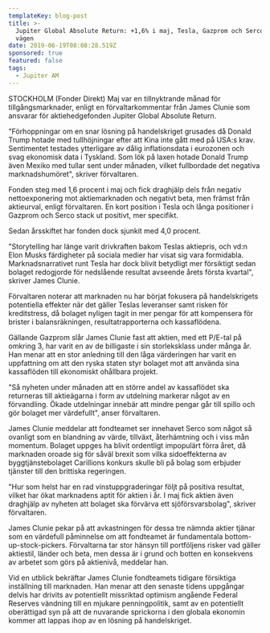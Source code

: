 ```yaml
---
templateKey: blog-post
title: >-
  Jupiter Global Absolute Return: +1,6% i maj, Tesla, Gazprom och Serco ledde
  vägen
date: 2019-06-19T08:08:28.519Z
sponsored: true
featured: false
tags:
  - Jupiter AM
---
```

STOCKHOLM (Fonder Direkt) Maj var en tillnyktrande månad för tillgångsmarknader, enligt en förvaltarkommentar från James Clunie som ansvarar för aktiehedgefonden Jupiter Global Absolute Return.



"Förhoppningar om en snar lösning på handelskriget grusades då Donald Trump hotade med tullhöjningar efter att Kina inte gått med på USA:s krav. Sentimentet testades ytterligare av dålig inflationsdata i eurozonen och svag ekonomisk data i Tyskland. Som lök på laxen hotade Donald Trump även Mexiko med tullar sent under månaden, vilket fullbordade det negativa marknadshumöret", skriver förvaltaren.



Fonden steg med 1,6 procent i maj och fick draghjälp dels från negativ nettoexponering mot aktiemarknaden och negativt beta, men främst från aktieurval, enligt förvaltaren. En kort position i Tesla och långa positioner i Gazprom och Serco stack ut positivt, mer specifikt.



Sedan årsskiftet har fonden dock sjunkit med 4,0 procent.



"Storytelling har länge varit drivkraften bakom Teslas aktiepris, och vd:n Elon Musks färdigheter på sociala medier har visat sig vara formidabla. Marknadsnarrativet runt Tesla har dock blivit betydligt mer försiktigt sedan bolaget redogjorde för nedslående resultat avseende årets första kvartal", skriver James Clunie.



Förvaltaren noterar att marknaden nu har börjat fokusera på handelskrigets potentiella effekter när det gäller Teslas leveranser samt risken för kreditstress, då bolaget nyligen tagit in mer pengar för att kompensera för brister i balansräkningen, resultatrapporterna och kassaflödena.



Gällande Gazprom slår James Clunie fast att aktien, med ett P/E-tal på omkring 3, har varit en av de billigaste i sin storleksklass under många år. Han menar att en stor anledning till den låga värderingen har varit en uppfattning om att den ryska staten styr bolaget mot att använda sina kassaflöden till ekonomiskt ohållbara projekt.



"Så nyheten under månaden att en större andel av kassaflödet ska returneras till aktieägarna i form av utdelning markerar något av en förvandling. Ökade utdelningar innebär att mindre pengar går till spillo och gör bolaget mer värdefullt", anser förvaltaren.



James Clunie meddelar att fondteamet ser innehavet Serco som något så ovanligt som en blandning av värde, tillväxt, återhämtning och i viss mån momentum. Bolaget uppges ha blivit ordentligt impopulärt förra året, då marknaden oroade sig för såväl brexit som vilka sidoeffekterna av byggtjänstebolaget Carillions konkurs skulle bli på bolag som erbjuder tjänster till den brittiska regeringen.



"Hur som helst har en rad vinstuppgraderingar följt på positiva resultat, vilket har ökat marknadens aptit för aktien i år. I maj fick aktien även draghjälp av nyheten att bolaget ska förvärva ett sjöförsvarsbolag", skriver förvaltaren.



James Clunie pekar på att avkastningen för dessa tre nämnda aktier tjänar som en värdefull påminnelse om att fondteamet är fundamentala bottom-up-stock-pickers. Förvaltarna tar stor hänsyn till portföljens risker vad gäller aktiestil, länder och beta, men dessa är i grund och botten en konsekvens av arbetet som görs på aktienivå, meddelar han.



Vid en utblick bekräftar James Clunie fondteamets tidigare försiktiga inställning till marknaden. Han menar att den senaste tidens uppgångar delvis har drivits av potentiellt missriktad optimism angående Federal Reserves vändning till en mjukare penningpolitik, samt av en potentiellt oberättigad syn på att de nuvarande sprickorna i den globala ekonomin kommer att lappas ihop av en lösning på handelskriget.
